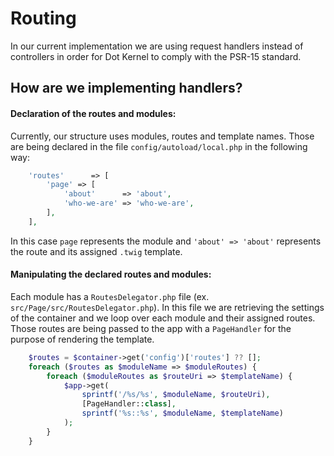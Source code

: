 # Routing

In our current implementation we are using request handlers instead of controllers in order for Dot Kernel to comply with the PSR-15 standard.

## How are we implementing handlers?

#### Declaration of the routes and modules:

Currently, our structure uses modules, routes and template names. Those are being declared in the file `config/autoload/local.php` in the following way:

```php
    'routes'      => [
        'page' => [
            'about'      => 'about',
            'who-we-are' => 'who-we-are',
        ],
    ],
```

In this case `page` represents the module and `'about' => 'about'` represents the route and its assigned `.twig` template.

#### Manipulating the declared routes and modules:

Each module has a `RoutesDelegator.php` file (ex. `src/Page/src/RoutesDelegator.php`). In this file we are retrieving the settings of the container
and we loop over each module and their assigned routes. Those routes are being passed to the app with a `PageHandler` for the purpose of rendering 
the template. 

```php
    $routes = $container->get('config')['routes'] ?? [];
    foreach ($routes as $moduleName => $moduleRoutes) {
        foreach ($moduleRoutes as $routeUri => $templateName) {
            $app->get(
                sprintf('/%s/%s', $moduleName, $routeUri),
                [PageHandler::class],
                sprintf('%s::%s', $moduleName, $templateName)
            );
        }
    }
```


